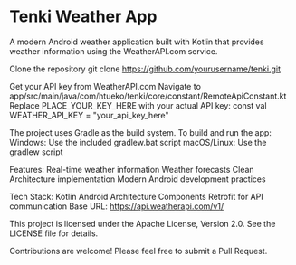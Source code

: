 # Tenki Weather App

A modern Android weather application built with Kotlin that provides weather information using the WeatherAPI.com service.

Clone the repository
git clone https://github.com/yourusername/tenki.git

Get your API key from WeatherAPI.com
Navigate to app/src/main/java/com/htueko/tenki/core/constant/RemoteApiConstant.kt
Replace PLACE_YOUR_KEY_HERE with your actual API key:
const val WEATHER_API_KEY = "your_api_key_here"

The project uses Gradle as the build system. To build and run the app:
Windows: Use the included gradlew.bat script
macOS/Linux: Use the gradlew script

Features:
Real-time weather information
Weather forecasts
Clean Architecture implementation
Modern Android development practices

Tech Stack:
Kotlin
Android Architecture Components
Retrofit for API communication
Base URL: https://api.weatherapi.com/v1/

This project is licensed under the Apache License, Version 2.0. See the LICENSE file for details.

Contributions are welcome! Please feel free to submit a Pull Request.



